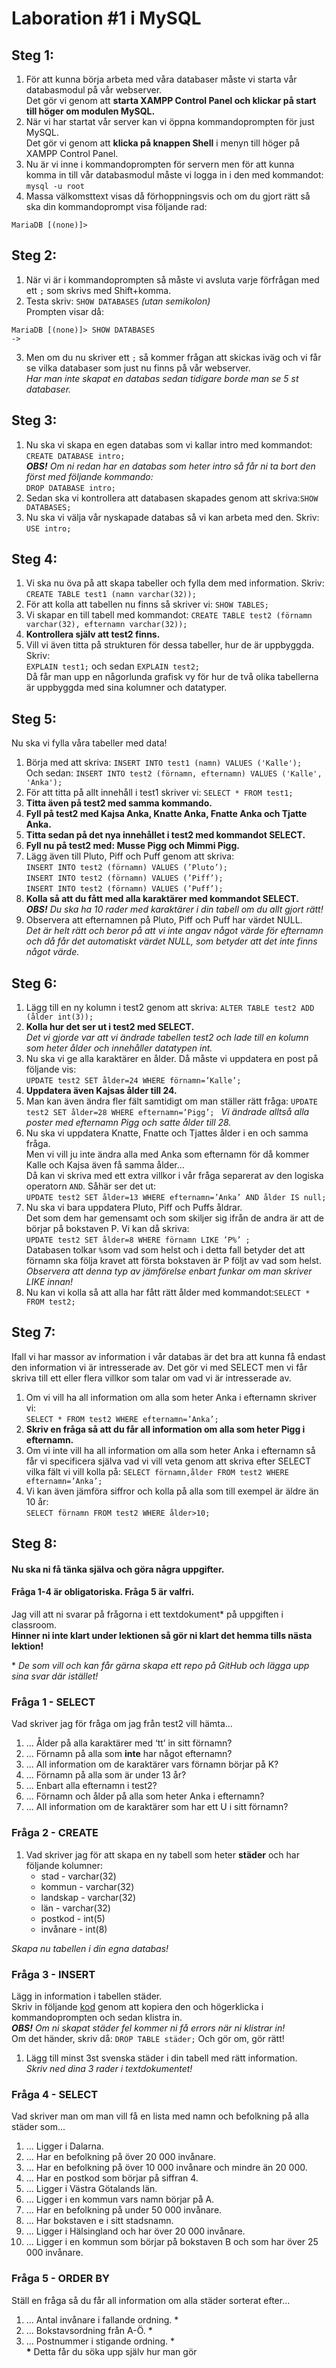 # Laboration #1 i MySQL

## Steg 1:
1. För att kunna börja arbeta med våra databaser måste vi starta vår databasmodul på vår webserver. <br>
Det gör vi genom att **starta XAMPP Control Panel och klickar på start till höger om modulen MySQL.** 
2. När vi har startat vår server kan vi öppna kommandoprompten för just MySQL. <br>
Det gör vi genom att **klicka på knappen Shell** i menyn till höger på XAMPP Control Panel.
3. Nu är vi inne i kommandoprompten för servern men för att kunna komma in till vår databasmodul måste vi logga in i den med kommandot:<br> 
``` mysql -u root ```
4. Massa välkomsttext visas då förhoppningsvis och om du gjort rätt så ska din kommandoprompt visa följande rad: <br>
``` 
MariaDB [(none)]> 
```


## Steg 2:
1. När vi är i kommandoprompten så måste vi avsluta varje förfrågan med ett ```;``` som skrivs med Shift+komma.
2. Testa skriv:
``` SHOW DATABASES ``` *(utan semikolon)* <br>
Prompten visar då: <br>
``` 
MariaDB [(none)]> SHOW DATABASES
->             
```
3. Men om du nu skriver ett ```;``` så kommer frågan att skickas iväg och vi får se vilka databaser som just nu finns på vår webserver.<br>
*Har man inte skapat en databas sedan tidigare borde man se 5 st databaser.*



## Steg 3:
1. Nu ska vi skapa en egen databas som vi kallar intro med kommandot: ```CREATE DATABASE intro;``` <br>
***OBS!** Om ni redan har en databas som heter intro så får ni ta bort den först med följande kommando:* <br>
```DROP DATABASE intro;```
2. Sedan ska vi kontrollera att databasen skapades genom att skriva:```SHOW DATABASES;```
3. Nu ska vi välja vår nyskapade databas så vi kan arbeta med den. Skriv: ```USE intro;```



## Steg 4:
1. Vi ska nu öva på att skapa tabeller och fylla dem med information. Skriv:
```CREATE TABLE test1 (namn varchar(32));```
2. För att kolla att tabellen nu finns så skriver vi:
```SHOW TABLES;```
3. Vi skapar en till tabell med kommandot:
```CREATE TABLE test2 (förnamn varchar(32), efternamn varchar(32));```
4. **Kontrollera själv att test2 finns.**
5. Vill vi även titta på strukturen för dessa tabeller, hur de är uppbyggda. Skriv: <br>
```EXPLAIN test1;``` och sedan ```EXPLAIN test2;``` <br>
Då får man upp en någorlunda grafisk vy för hur de två olika tabellerna är 
uppbyggda med sina kolumner och datatyper.




## Steg 5:
Nu ska vi fylla våra tabeller med data! 
1. Börja med att skriva:
```INSERT INTO test1 (namn) VALUES ('Kalle');```<br>
Och sedan:
```INSERT INTO test2 (förnamn, efternamn) VALUES ('Kalle', 'Anka');```
2. För att titta på allt innehåll i test1 skriver vi:
```SELECT * FROM test1;```
3. **Titta även på test2 med samma kommando.** 
4. **Fyll på test2 med Kajsa Anka, Knatte Anka, Fnatte Anka och Tjatte Anka.**
5. **Titta sedan på det nya innehållet i test2 med kommandot SELECT.**
6. **Fyll nu på test2 med: Musse Pigg och Mimmi Pigg.**
7. Lägg även till Pluto, Piff och Puff genom att skriva:<br>
```INSERT INTO test2 (förnamn) VALUES (’Pluto’);```<br>
```INSERT INTO test2 (förnamn) VALUES (’Piff’);```<br>
```INSERT INTO test2 (förnamn) VALUES (’Puff’);```
8. **Kolla så att du fått med alla karaktärer med kommandot SELECT.**<br>
***OBS!** Du ska ha 10 rader med karaktärer i din tabell om du allt gjort rätt!*
9. Observera att efternamnen på Pluto, Piff och Puff har värdet NULL.<br>
*Det är helt rätt och beror på att vi inte angav något värde för efternamn och då får det automatiskt värdet NULL, som betyder att det inte finns något värde.*



## Steg 6:
1. Lägg till en ny kolumn i test2 genom att skriva:
```ALTER TABLE test2 ADD (ålder int(3));```
2. **Kolla hur det ser ut i test2 med SELECT.** <br>
*Det vi gjorde var att vi ändrade tabellen test2 och lade till en kolumn som heter ålder och innehåller datatypen int.*
3. Nu ska vi ge alla karaktärer en ålder. Då måste vi uppdatera en post på följande vis:<br>
```UPDATE test2 SET ålder=24 WHERE förnamn=’Kalle’; ```
4. **Uppdatera även Kajsas ålder till 24.**
5. Man kan även ändra fler fält samtidigt om man ställer rätt fråga:
```UPDATE test2 SET ålder=28 WHERE efternamn=’Pigg’; ```
*Vi ändrade alltså alla poster med efternamn Pigg och satte ålder till 28.*
6. Nu ska vi uppdatera Knatte, Fnatte och Tjattes ålder i en och samma fråga. <br>
Men vi vill ju inte ändra alla med Anka som efternamn för då kommer Kalle och Kajsa även få samma ålder…<br>
Då kan vi skriva med ett extra villkor i vår fråga separerat av den logiska operatorn ```AND```. Såhär ser det ut:<br>
```UPDATE test2 SET ålder=13 WHERE efternamn=’Anka’ AND ålder IS null;```
7. Nu ska vi bara uppdatera Pluto, Piff och Puffs åldrar. <br> 
Det som dem har gemensamt och som skiljer sig ifrån de andra är att de börjar på bokstaven P. Vi kan då skriva:<br>
```UPDATE test2 SET ålder=8 WHERE förnamn LIKE ’P%’ ;``` <br>
Databasen tolkar ```%```som vad som helst och i detta fall betyder det att förnamn ska följa kravet att första bokstaven är P följt av vad som helst. <br> *Observera att denna typ av jämförelse enbart funkar om man skriver LIKE innan!*
8. Nu kan vi kolla så att alla har fått rätt ålder med kommandot:```SELECT * FROM test2;```


## Steg 7:
Ifall vi har massor av information i vår databas är det bra att kunna få endast den information vi är intresserade av. Det gör vi med SELECT men vi får skriva till ett eller flera villkor som talar om vad vi är intresserade av. 
1. Om vi vill ha all information om alla som heter Anka i efternamn skriver vi:<br>
```SELECT * FROM test2 WHERE efternamn=’Anka’;```
2. **Skriv en fråga så att du får all information om alla som heter Pigg i efternamn.**
3. Om vi inte vill ha all information om alla som heter Anka i efternamn så får vi specificera själva vad vi vill veta genom att skriva efter SELECT vilka fält vi vill kolla på:
```SELECT förnamn,ålder FROM test2 WHERE efternamn=’Anka’;```
4. Vi kan även jämföra siffror och kolla på alla som till exempel är äldre än 10 år:<br>
```SELECT förnamn FROM test2 WHERE ålder>10;```



## Steg 8: 
#### Nu ska ni få tänka själva och göra några uppgifter. 
#### Fråga 1-4 är obligatoriska. Fråga 5 är valfri.
Jag vill att ni svarar på frågorna i ett textdokument* på uppgiften i classroom.<br>
**Hinner ni inte klart under lektionen så gör ni klart det hemma tills nästa lektion!**

\* *De som vill och kan får gärna skapa ett repo på GitHub och lägga upp sina svar där istället!*

### Fråga 1 - SELECT
Vad skriver jag för fråga om jag från test2 vill hämta…
1. ... Ålder på alla karaktärer med ‘tt’ in sitt förnamn?
2. ... Förnamn på alla som **inte** har något efternamn?
3. ... All information om de karaktärer vars förnamn börjar på K?
4. ... Förnamn på alla som är under 13 år?
5. ... Enbart alla efternamn i test2?
6. ... Förnamn och ålder på alla som heter Anka i efternamn?
7. ... All information om de karaktärer som har ett U i sitt förnamn?


### Fråga 2 - CREATE
1. Vad skriver jag för att skapa en ny tabell som heter **städer** och har följande kolumner: <br>
	* stad - varchar(32) <br>
	* kommun - varchar(32) <br>
	* landskap - varchar(32) <br>
	* län - varchar(32) <br>
	* postkod  - int(5) <br>
	* invånare - int(8)
	
*Skapa nu tabellen i din egna databas!*


### Fråga 3 - INSERT
Lägg in information i tabellen städer. <br>
Skriv in följande [kod](https://github.com/NTIGBG/IT17A-WESWEB01/blob/master/v36/laboration/st%C3%A4der.sql) genom att kopiera den och högerklicka i kommandoprompten och sedan klistra in.<br>
***OBS!** Om ni skapat städer fel kommer ni få errors när ni klistrar in!*<br>
Om det händer, skriv då: ```DROP TABLE städer;``` Och gör om, gör rätt!<br>
1. Lägg till minst 3st svenska städer i din tabell med rätt information. <br>
*Skriv ned dina 3 rader i textdokumentet!*


### Fråga 4 - SELECT 
Vad skriver man om man vill få en lista med namn och befolkning på alla städer som...
1. ... Ligger i Dalarna.
2. ... Har en befolkning på över 20 000 invånare.
3. ... Har en befolkning på över 10 000 invånare och mindre än 20 000.
4. ... Har en postkod som börjar på siffran 4.
5. ... Ligger i Västra Götalands län.
6. ... Ligger i en kommun vars namn börjar på A.
7. ... Har en befolkning på under 50 000 invånare.
8. ... Har bokstaven e i sitt stadsnamn.
9. ... Ligger i Hälsingland och har över 20 000 invånare.
10. ... Ligger i en kommun som börjar på bokstaven B och som har över 25 000 invånare.


### Fråga 5 - ORDER BY
Ställ en fråga så du får all information om alla städer sorterat efter…
1. ... Antal invånare i fallande ordning. *
2. ... Bokstavsordning från A-Ö. *
3. ... Postnummer i stigande ordning. * <br>
**\*** Detta får du söka upp själv hur man gör 
